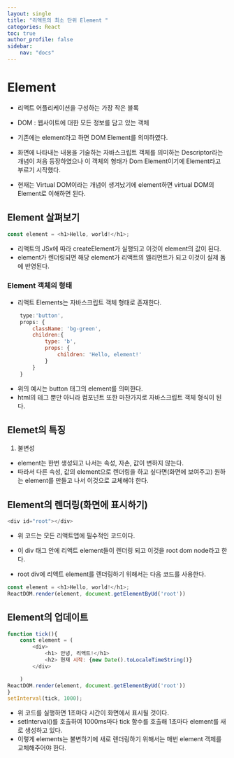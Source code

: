 ```yaml
---
layout: single
title: "리액트의 최소 단위 Element "
categories: React
toc: true
author_profile: false
sidebar:
    nav: "docs"
---
```


# Element
- 리액트 어플리케이션을 구성하는 가장 작은 블록
- DOM : 웹사이트에 대한 모든 정보를 담고 있는 객체
- 기존에는 element라고 하면 DOM Element를 의미하였다.

- 화면에 나타내는 내용을 기술하는 자바스크립트 객체를 의미하는 Descriptor라는 개념이 처음 등장하였으나 이 객체의 형태가 Dom Element이기에 Element라고 부르기 시작했다. 
- 현재는 Virtual DOM이라는 개념이 생겨났기에 element하면 virtual DOM의 Element로 이해하면 된다.

## Element 살펴보기
```javascript
const element = <h1>Hello, world!</h1>;
```
- 리액트의 JSx에 따라 createElement가 실행되고 이것이 element의 값이 된다. 
- element가 렌더링되면 해당 element가 리액트의 엘리먼트가 되고 이것이 실제 돔에 반영된다.

### Element 객체의 형태
- 리액트 Elements는 자바스크립트 객체 형태로 존재한다.
```javascript
    type:'button',
    props: {
        className: 'bg-green',
        children:{
            type: 'b',
            props: {
                children: 'Hello, element!'
            }
        }
    }
```
- 위의 예시는 button 태그의 element를 의미한다. 
- html의 테그 뿐만 아니라 컴포넌트 또한 마찬가지로 자바스크립트 객체 형식이 된다. 


## Elemet의 특징
1. 불변성
- element는 한번 생성되고 나서는 속성, 자손, 값이 변하지 않는다. 
- 따라서 다른 속성, 값의 element으로 렌더링을 하고 싶다면(화면에 보여주고) 원하는 element를 만들고 나서 이것으로 교체해야 한다. 


## Element의 렌더링(화면에 표시하기)
```javascript
<div id="root"></div> 
```
- 위 코드는 모든 리액트앱에 필수적인 코드이다.
- 이 div 태그 안에 리액트 element들이 렌더링 되고 이것을 root dom node라고 한다.
 
- root div에 리액트 element를 렌더링하기 위해서는 다음 코드를 사용한다. 
```javascript
const element = <h1>Hello, world!</h1>;
ReactDOM.render(element, document.getElementByUd('root'))
```

## Element의 업데이트
```javascript
function tick(){
    const element = (
        <div>
            <h1> 안녕, 리액트!</h1>
            <h2> 현재 시작: {new Date().toLocaleTimeString()}
        </div>

    )
ReactDOM.render(element, document.getElementByUd('root'))
}
setInterval(tick, 1000);
```
- 위 코드를 실행하면 1초마다 시간이 화면에서 표시될 것이다. 
- setInterval()를 호출하여 1000ms마다 tick 함수를 호출해 1초마다 element를 새로 생성하고 있다. 
- 이렇게 elements는 불변하기에 새로 렌더링하기 위해서는 매번 element 객체를 교체해주어야 한다. 